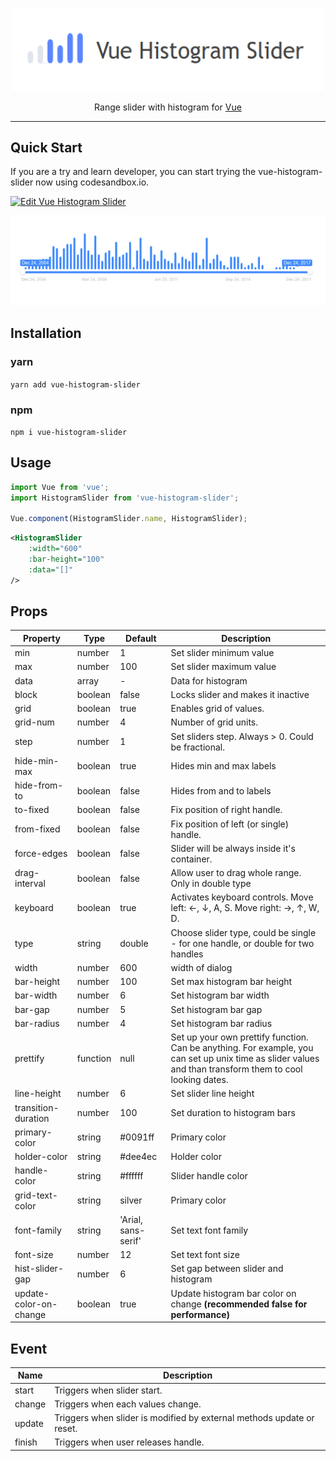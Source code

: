 <p align="center">
    <img src="./resources/header.png" width="500">
</p>
<p align="center">
 Range slider with histogram for <a href="http://vuejs.org/" rel="nofollow" class="rich-diff-level-one">Vue</a>
</p>
<hr>

## Quick Start
If you are a try and learn developer, you can start trying the vue-histogram-slider now using codesandbox.io.

<a href="https://codesandbox.io/s/vue-histogram-slider-b7m0e?fontsize=14" target="_blank">
  <img alt="Edit Vue Histogram Slider" src="https://codesandbox.io/static/img/play-codesandbox.svg">
</a>


<p align="center">
    <img src="./resources/histogram-slider-demo.gif">
</p>

## Installation    
### yarn
`yarn add vue-histogram-slider`

### npm
`npm i vue-histogram-slider`

## Usage
```js
import Vue from 'vue';
import HistogramSlider from 'vue-histogram-slider';

Vue.component(HistogramSlider.name, HistogramSlider);
```

```xml
<HistogramSlider
    :width="600"
    :bar-height="100"
    :data="[]"
/>
```

## Props

Property|Type|Default|Description
---|---|---|---
min|number|1|Set slider minimum value
max|number|100|Set slider maximum value
data|array| - |Data for histogram
block|boolean|false|Locks slider and makes it inactive
grid|boolean|true|Enables grid of values.
grid-num|number|4|Number of grid units.
step|number|1|Set sliders step. Always > 0. Could be fractional.
hide-min-max|boolean|true|Hides min and max labels
hide-from-to|boolean|false|Hides from and to labels
to-fixed|boolean|false|Fix position of right handle.
from-fixed|boolean|false|Fix position of left (or single) handle.
force-edges|boolean|false|Slider will be always inside it's container.
drag-interval|boolean|false|Allow user to drag whole range. Only in double type
keyboard|boolean|true|Activates keyboard controls. Move left: ←, ↓, A, S. Move right: →, ↑, W, D.
type|string|double|Choose slider type, could be single - for one handle, or double for two handles
width|number|600|width of dialog
bar-height|number|100|Set max histogram bar height
bar-width|number|6|Set histogram bar width
bar-gap|number|5|Set histogram bar gap
bar-radius|number|4|Set histogram bar radius
prettify|function|null|Set up your own prettify function. Can be anything. For example, you can set up unix time as slider values and than transform them to cool looking dates.
line-height|number|6|Set slider line height
transition-duration|number|100|Set duration to histogram bars
primary-color|string|#0091ff|Primary color
holder-color|string|#dee4ec|Holder color
handle-color|string|#ffffff|Slider handle color
grid-text-color|string|silver|Primary color
font-family|string|'Arial, sans-serif'|Set text font family
font-size|number|12|Set text font size
hist-slider-gap|number|6|Set gap between slider and histogram
update-color-on-change|boolean|true|Update histogram bar color on change **(recommended false for performance)**

## Event
Name|Description
---|---
start |Triggers when slider start.
change|Triggers when each values change.
update|Triggers when slider is modified by external methods update or reset.
finish|Triggers when user releases handle.

